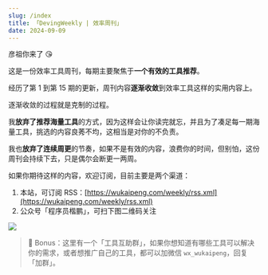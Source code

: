 ```yaml
---
slug: /index
title: 「DevingWeekly | 效率周刊」
date: 2024-09-09
---
```


彦祖你来了 😘

这是一份效率工具周刊，每期主要聚焦于**一个有效的工具推荐**。

经历了第 1 到第 15 期的更新，周刊内容**逐渐收敛**到效率工具这样的实用内容上。

逐渐收敛的过程就是克制的过程。

我**放弃了推荐海量工具**的方式，因为这样会让你读完就忘，并且为了凑足每一期海量工具，挑选的内容良莠不均，这相当是对你的不负责。

我也**放弃了连续周更**的节奏，如果不是有效的内容，浪费你的时间，但别怕，这份周刊会持续下去，只是偶尔会断更一两周。

如果你期待这样的内容，欢迎订阅，目前主要是两个渠道：

1. 本站，可订阅 RSS：[https://wukaipeng.com/weekly/rss.xml](https://wukaipeng.com/weekly/rss.xml)
2. 公众号「程序员楷鹏」，可扫下图二维码关注

![](https://img.wukaipeng.com//2024/10/24-234009-XOxg5f-%E7%A8%8B%E5%BA%8F%E5%91%98%E6%A5%B7%E9%B9%8F%20900600.png)

> 🍭 Bonus：这里有一个「工具互助群」，如果你想知道有哪些工具可以解决你的需求，或者想推广自己的工具，都可以加微信 `wx_wukaipeng`，回复「加群」。